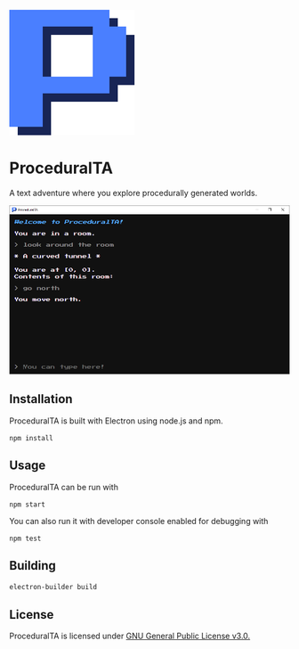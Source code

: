 ![ProceduralTA Icon](readme-assets/logo.png)

# ProceduralTA

A text adventure where you explore procedurally generated worlds.

![ProceduralTA Gameplay Screenshot](readme-assets/screenshot.png)

## Installation

ProceduralTA is built with Electron using node.js and npm.

```
npm install
```

## Usage

ProceduralTA can be run with

```
npm start
```

You can also run it with developer console enabled for debugging with

```
npm test
```

## Building

```
electron-builder build
```


## License

ProceduralTA is licensed under [GNU General Public License v3.0.](LICENSE)